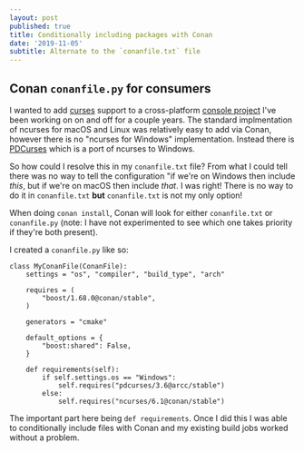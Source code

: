 ```yaml
---
layout: post
published: true
title: Conditionally including packages with Conan
date: '2019-11-05'
subtitle: Alternate to the `conanfile.txt` file
---
```

## Conan `conanfile.py` for consumers

I wanted to add [curses](https://en.wikipedia.org/wiki/Curses_(programming_library)) support to a cross-platform [console project](https://github.com/zethon/arcc) I've been working on on and off for a couple years. The standard implmentation of ncurses for macOS and Linux was relatively easy to add via Conan, however there is no "ncurses for Windows" implementation. Instead there is [PDCurses](https://pdcurses.org/) which is a port of ncurses to Windows. 

So how could I resolve this in my `conanfile.txt` file? From what I could tell there was no way to tell the configuration "if we're on Windows then include *this*, but if we're on macOS then include *that*. I was right! There is no way to do it in `conanfile.txt` **but** `conanfile.txt` is not my only option!

When doing `conan install`, Conan will look for either `conanfile.txt` or `conanfile.py` (note: I have not experimented to see which one takes priority if they're both present). 

I created a `conanfile.py` like so:

```
class MyConanFile(ConanFile):
    settings = "os", "compiler", "build_type", "arch"

    requires = (
        "boost/1.68.0@conan/stable",
    )

    generators = "cmake"

    default_options = {
        "boost:shared": False,
    }

    def requirements(self):
        if self.settings.os == "Windows":
            self.requires("pdcurses/3.6@arcc/stable")
        else:
            self.requires("ncurses/6.1@conan/stable")
```

The important part here being `def requirements`. Once I did this I was able to conditionally include files with Conan and my existing build jobs worked without a problem.
